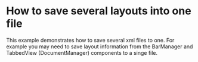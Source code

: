 # How to save several layouts into one file


<p>This example demonstrates how to save several xml files to one. For example you may need to save layout information from the BarManager and TabbedView (DocumentManager) components to a singe file. </p>

<br/>


